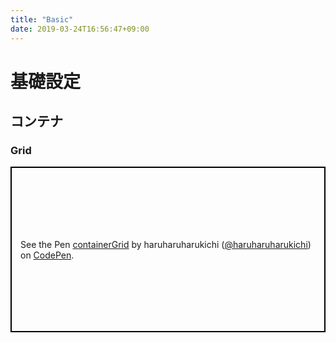 ```yaml
---
title: "Basic"
date: 2019-03-24T16:56:47+09:00
---
```


<h1 class="main_title">基礎設定</h1>
<h2 class="main_title">コンテナ</h2>
<h3 class="main_title">Grid</h3>
<div class="main_code">
    <p class="codepen" data-height="265" data-theme-id="0" data-default-tab="css,result" data-user="haruharuharukichi" data-slug-hash="NJoXNJ" style="height: 265px; box-sizing: border-box; display: flex; align-items: center; justify-content: center; border: 2px solid black; margin: 1em 0; padding: 1em;" data-pen-title="containerGrid">
    <span>See the Pen <a href="https://codepen.io/haruharuharukichi/pen/NJoXNJ/">
    containerGrid</a> by haruharuharukichi (<a href="https://codepen.io/haruharuharukichi">@haruharuharukichi</a>)
    on <a href="https://codepen.io">CodePen</a>.</span>
    </p>
    <script async src="https://static.codepen.io/assets/embed/ei.js"></script>
</div>